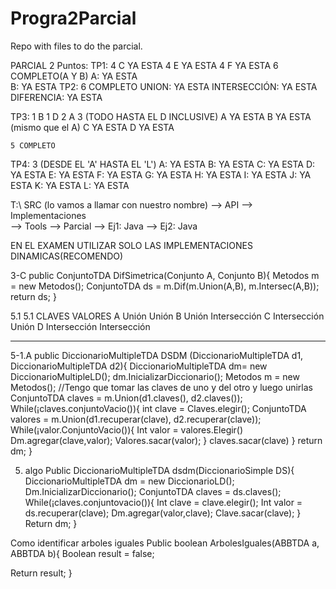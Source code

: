 # Progra2Parcial
Repo with files to do the parcial.

PARCIAL 2 Puntos:
TP1:
	4 C   							YA ESTA
	4 E 							YA ESTA
	4 F 							YA ESTA
	6 COMPLETO(A Y B)			A:	YA ESTA 		
								B:  YA ESTA
TP2: 6 COMPLETO				 UNION: YA ESTA
					  INTERSECCIÓN: YA ESTA
						DIFERENCIA: YA ESTA

TP3: 
	1 B
	1 D
	2 A
	3 (TODO HASTA EL D INCLUSIVE)  A YA ESTA
								   B YA ESTA (mismo que el A)
								   C YA ESTA
								   D YA ESTA
	
	5 COMPLETO


TP4:
	3 (DESDE EL 'A' HASTA EL 'L') A: YA ESTA
								  B: YA ESTA
								  C: YA ESTA
								  D: YA ESTA
								  E: YA ESTA
								  F: YA ESTA
								  G: YA ESTA
								  H: YA ESTA 
								  I: YA ESTA
								  J: YA ESTA
								  K: YA ESTA
								  L: YA ESTA



T:\ SRC (lo vamos a llamar con nuestro nombre) --> API
											   --> Implementaciones		
											   --> Tools
						 					   --> Parcial --> Ej1: Java
							     						   --> Ej2: Java

EN EL EXAMEN UTILIZAR SOLO LAS IMPLEMENTACIONES DINAMICAS(RECOMENDO)


3-C
public ConjuntoTDA DifSimetrica(Conjunto A, Conjunto B){
	Metodos m = new Metodos();
	ConjuntoTDA ds = m.Dif(m.Union(A,B), m.Intersec(A,B));
	return ds;
}


5.1
5.1	CLAVES	VALORES
A	Unión	Unión
B	Unión	Intersección
C	Intersección	Unión
D	Intersección	Intersección




--------------------------------------------------------------------


5-1.A
public DiccionarioMultipleTDA DSDM (DiccionarioMultipleTDA d1, DiccionarioMultipleTDA d2){
	DiccionarioMultipleTDA dm= new DiccionarioMultipleLD();
	dm.InicializarDiccionario();
	Metodos m = new Metodos();
	//Tengo que tomar las claves de uno y del otro y luego unirlas
	ConjuntoTDA claves = m.Union(d1.claves(), d2.claves());
	While(¡claves.conjuntoVacio()){
	int clave = Claves.elegir();
	ConjuntoTDA valores = m.Union(d1.recuperar(clave), d2.recuperar(clave));
	While(¡valor.ConjuntoVacio()){
		Int valor = valores.Elegir()
		Dm.agregar(clave,valor);
Valores.sacar(valor);
}
		claves.sacar(clave)
}
	return dm;
}


5. algo
Public DiccionarioMultipleTDA dsdm(DiccionarioSimple DS){
	DiccionarioMultipleTDA dm = new DiccionarioLD();
	Dm.InicializarDiccionario();
	ConjuntoTDA claves = ds.claves();
	While(¡claves.conjuntovacio()){
	Int clave = clave.elegir();
	Int valor = ds.recuperar(clave);
	Dm.agregar(valor,clave);
	Clave.sacar(clave);
}
	Return dm;
}

Como identificar arboles iguales
Public boolean ArbolesIguales(ABBTDA a, ABBTDA b){
Boolean result = false;

Return result;
}
